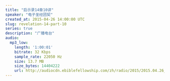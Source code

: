 ```yaml
---
title: "启示录14章10讲"
speaker: "电子圣经团契"
created_at: 2015-04-26 14:00:00 UTC
slug: revelation-14-part-10
series: true
description: "广播电台"
audio:
  mp3_low:
    length: '1:00:01'
    bitrate: 32 Kbps
    sample_rate: 22050 Hz
    size: 13.7 MB
    size_bytes: 14404222
    url: http://audiocdn.ebiblefellowship.com/zh/radio/2015/2015.04.26_EBF_-_Revelation_14_Part_10.mp3
---
```

